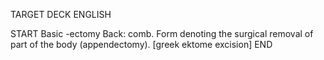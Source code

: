TARGET DECK
ENGLISH

START
Basic
-ectomy
Back: comb. Form denoting the surgical removal of part of the body (appendectomy). [greek ektome excision]
END

